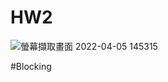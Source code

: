 # HW2

![螢幕擷取畫面 2022-04-05 145315](https://user-images.githubusercontent.com/101077336/161696084-54de4e6e-6b79-464d-a901-4ded9819e687.png)

#Blocking

